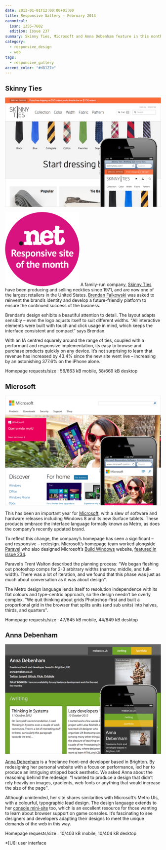 ```yaml
---
date: 2013-01-01T12:00:00+01:00
title: Responsive Gallery – February 2013
canonical:
  issn: 1355-7602
  edition: Issue 237
summary: Skinny Ties, Microsoft and Anna Debenham feature in this month’s responsive recommendations.
category:
  - responsive_design
  - web
tags:
  - responsive_gallery
accent_color: "#d8127e"
---
```


## Skinny Ties

![Skinny Ties homepage on a mobile phone with a screenshot of the desktop layout behind.](/media/2013/001/a1/skinny_ties.png)

![Responsive site of the month](/media/2012/143/a2/site_of_the_month.svg) A family-run company, [Skinny Ties][1] have been producing and selling neckties since 1971, and are now one of the largest retailers in the United States. [Brendan Falkowski][2] was asked to reinvent the brand’s identity and develop a future-friendly platform to ensure the continued success of the business.

Brendan’s design exhibits a beautiful attention to detail. The layout adapts sensibly – even the logo adjusts itself to suit different widths. <q>All interactive elements were built with touch and click usage in mind, which keeps the interface consistent and compact</q> says Brendan.

With an IA centred squarely around the range of ties, coupled with a performant and responsive implementation, its easy to browse and purchase products quickly on any device. It’s not surprising to learn that revenue has increased by 43.4% since the new site went live – increasing by an astonishing 377.6% on the iPhone alone.

Homepage requests/size
: 56/663 kB mobile, 58/669 kB desktop

## Microsoft

![Microsoft homepage on a mobile phone with a screenshot of the desktop layout behind.](/media/2013/001/a1/microsoft.png)

This has been an important year for [Microsoft][3], with a slew of software and hardware releases including Windows 8 and its new Surface tablets. These products embrace the interface language formally known as Metro, as does the company’s recently updated brand.

To reflect this change, the company’s homepage has seen a significant – and responsive – redesign. Microsoft’s homepage team worked alongside [Paravel][4] who also designed Microsoft’s [Build Windows][5] website, [featured in issue 234][6].

Paravel’s Trent Walton described the planning process: <q>We began fleshing out photoshop comps for 2-3 arbitrary widths (narrow, middle, and full-width). There was a lot of iteration, and we found that this phase was just as much about conversation as it was about design</q>.

The Metro design language lends itself to resolution independence with its flat colours and type-centric approach, so the design needn’t be overly complex. <q>We quit thinking about grids Photoshop-first and built a proportional grid in the browser that splits units (and sub units) into halves, thirds, and quarters</q>.

Homepage requests/size
: 47/845 kB mobile, 44/849 kB desktop

## Anna Debenham

![Anna Debenham’s homepage on a mobile phone with a screenshot of the desktop layout behind.](/media/2013/001/a1/anna_debenham.png)

[Anna Debenham][7] is a freelance front-end developer based in Brighton. By redesigning her personal website with a focus on performance, led her to produce an intriguing stripped back aesthetic. We asked Anna about the reasoning behind the redesign: <q>I wanted to produce a design that didn’t rely heavily on images, gradients, web fonts or anything that would increase the size of the page</q>.

Although unintended, her site shares similarities with Microsoft’s Metro UIs, with a colourful, typographic lead design. The design language extends to her [console mini-site][8] too, which is an excellent resource for those wanting to learn about browser support on game consoles. It’s fascinating to see designers and developers adapting their designs to meet the unique demands of the web in this way.

Homepage requests/size
: 10/403 kB mobile, 10/404 kB desktop

[1]: https://skinnyties.com
[2]: https://gravitydept.com
[3]: https://microsoft.com
[4]: https://paravelinc.com
[5]: https://buildwindows.com
[6]: /2012/283/a2/responsive_gallery/#build
[7]: https://www.maban.co.uk
[8]: https://console.maban.co.uk

*[UI]: user interface
